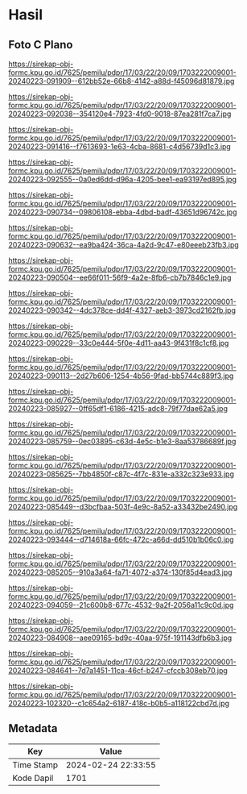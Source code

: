 # Hasil

## Foto C Plano

https://sirekap-obj-formc.kpu.go.id/7625/pemilu/pdpr/17/03/22/20/09/1703222009001-20240223-091909--612bb52e-66b8-4142-a88d-f45096d81879.jpg

https://sirekap-obj-formc.kpu.go.id/7625/pemilu/pdpr/17/03/22/20/09/1703222009001-20240223-092038--354120e4-7923-4fd0-9018-87ea281f7ca7.jpg

https://sirekap-obj-formc.kpu.go.id/7625/pemilu/pdpr/17/03/22/20/09/1703222009001-20240223-091416--f7613693-1e63-4cba-8681-c4d56739d1c3.jpg

https://sirekap-obj-formc.kpu.go.id/7625/pemilu/pdpr/17/03/22/20/09/1703222009001-20240223-092555--0a0ed6dd-d96a-4205-bee1-ea93197ed895.jpg

https://sirekap-obj-formc.kpu.go.id/7625/pemilu/pdpr/17/03/22/20/09/1703222009001-20240223-090734--09806108-ebba-4dbd-badf-43651d96742c.jpg

https://sirekap-obj-formc.kpu.go.id/7625/pemilu/pdpr/17/03/22/20/09/1703222009001-20240223-090632--ea9ba424-36ca-4a2d-9c47-e80eeeb23fb3.jpg

https://sirekap-obj-formc.kpu.go.id/7625/pemilu/pdpr/17/03/22/20/09/1703222009001-20240223-090504--ee66f011-56f9-4a2e-8fb6-cb7b7846c1e9.jpg

https://sirekap-obj-formc.kpu.go.id/7625/pemilu/pdpr/17/03/22/20/09/1703222009001-20240223-090342--4dc378ce-dd4f-4327-aeb3-3973cd2162fb.jpg

https://sirekap-obj-formc.kpu.go.id/7625/pemilu/pdpr/17/03/22/20/09/1703222009001-20240223-090229--33c0e444-5f0e-4d11-aa43-9f431f8c1cf8.jpg

https://sirekap-obj-formc.kpu.go.id/7625/pemilu/pdpr/17/03/22/20/09/1703222009001-20240223-090113--2d27b606-1254-4b56-9fad-bb5744c889f3.jpg

https://sirekap-obj-formc.kpu.go.id/7625/pemilu/pdpr/17/03/22/20/09/1703222009001-20240223-085927--0ff65df1-6186-4215-adc8-79f77dae62a5.jpg

https://sirekap-obj-formc.kpu.go.id/7625/pemilu/pdpr/17/03/22/20/09/1703222009001-20240223-085759--0ec03895-c63d-4e5c-b1e3-8aa53786689f.jpg

https://sirekap-obj-formc.kpu.go.id/7625/pemilu/pdpr/17/03/22/20/09/1703222009001-20240223-085625--7bb4850f-c87c-4f7c-831e-a332c323e933.jpg

https://sirekap-obj-formc.kpu.go.id/7625/pemilu/pdpr/17/03/22/20/09/1703222009001-20240223-085449--d3bcfbaa-503f-4e9c-8a52-a33432be2490.jpg

https://sirekap-obj-formc.kpu.go.id/7625/pemilu/pdpr/17/03/22/20/09/1703222009001-20240223-093444--d714618a-66fc-472c-a66d-dd510b1b06c0.jpg

https://sirekap-obj-formc.kpu.go.id/7625/pemilu/pdpr/17/03/22/20/09/1703222009001-20240223-085205--910a3a64-fa71-4072-a374-130f85d4ead3.jpg

https://sirekap-obj-formc.kpu.go.id/7625/pemilu/pdpr/17/03/22/20/09/1703222009001-20240223-094059--21c600b8-677c-4532-9a2f-2056a11c9c0d.jpg

https://sirekap-obj-formc.kpu.go.id/7625/pemilu/pdpr/17/03/22/20/09/1703222009001-20240223-084908--aee09165-bd9c-40aa-975f-191143dfb6b3.jpg

https://sirekap-obj-formc.kpu.go.id/7625/pemilu/pdpr/17/03/22/20/09/1703222009001-20240223-084641--7d7a1451-11ca-46cf-b247-cfccb308eb70.jpg

https://sirekap-obj-formc.kpu.go.id/7625/pemilu/pdpr/17/03/22/20/09/1703222009001-20240223-102320--c1c654a2-6187-418c-b0b5-a118122cbd7d.jpg


## Metadata

| Key        | Value               |
| ---------- | ------------------- |
| Time Stamp | 2024-02-24 22:33:55 |
| Kode Dapil | 1701                |



